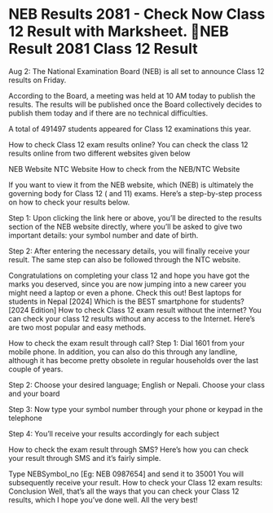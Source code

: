 # NEB Results 2081 - Check Now Class 12 Result with Marksheet. 🔴NEB Result 2081 Class 12 Result 

Aug 2: The National Examination Board (NEB) is all set to announce Class 12 results on Friday.

According to the Board, a meeting was held at 10 AM today to publish the results. The results will be published once the Board collectively decides to publish them today and if there are no technical difficulties.

A total of 491497 students appeared for Class 12 examinations this year.

How to check Class 12 exam results online? You can check the class 12 results online from two different websites given below

NEB Website NTC Website How to check from the NEB/NTC Website

If you want to view it from the NEB website, which (NEB) is ultimately the governing body for Class 12 ( and 11) exams. Here’s a step-by-step process on how to check your results below.

Step 1: Upon clicking the link here or above, you’ll be directed to the results section of the NEB website directly, where you’ll be asked to give two important details: your symbol number and date of birth.

Step 2: After entering the necessary details, you will finally receive your result. The same step can also be followed through the NTC website.

Congratulations on completing your class 12 and hope you have got the marks you deserved, since you are now jumping into a new career you might need a laptop or even a phone. Check this out! Best laptops for students in Nepal [2024] Which is the BEST smartphone for students? [2024 Edition] How to check Class 12 exam result without the internet? You can check your class 12 results without any access to the Internet. Here’s are two most popular and easy methods.

How to check the exam result through call? Step 1: Dial 1601 from your mobile phone. In addition, you can also do this through any landline, although it has become pretty obsolete in regular households over the last couple of years.

Step 2: Choose your desired language; English or Nepali. Choose your class and your board

Step 3: Now type your symbol number through your phone or keypad in the telephone

Step 4: You’ll receive your results accordingly for each subject

How to check the exam result through SMS? Here’s how you can check your result through SMS and it’s fairly simple.

Type NEBSymbol_no [Eg: NEB 0987654] and send it to 35001 You will subsequently receive your result. How to check your Class 12 exam results: Conclusion Well, that’s all the ways that you can check your Class 12 results, which I hope you’ve done well. All the very best!
